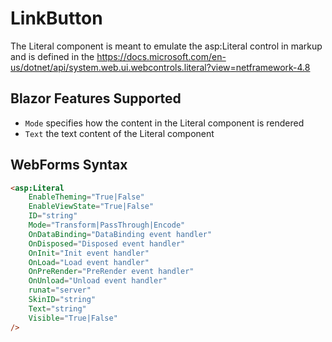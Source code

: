 # LinkButton

The Literal component is meant to emulate the asp:Literal control in markup and is defined in the https://docs.microsoft.com/en-us/dotnet/api/system.web.ui.webcontrols.literal?view=netframework-4.8

## Blazor Features Supported

- `Mode` specifies how the content in the Literal component is rendered
- `Text` the text content of the Literal component

## WebForms Syntax

```html
<asp:Literal
    EnableTheming="True|False"
    EnableViewState="True|False"
    ID="string"
    Mode="Transform|PassThrough|Encode"
    OnDataBinding="DataBinding event handler"
    OnDisposed="Disposed event handler"
    OnInit="Init event handler"
    OnLoad="Load event handler"
    OnPreRender="PreRender event handler"
    OnUnload="Unload event handler"
    runat="server"
    SkinID="string"
    Text="string"
    Visible="True|False"
/>
```
